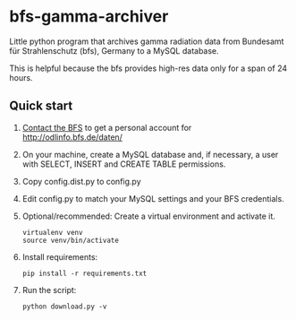 bfs-gamma-archiver
==================

Little python program that archives gamma radiation data from
Bundesamt für Strahlenschutz (bfs), Germany to a MySQL database.

This is helpful because the bfs provides high-res data only
for a span of 24 hours.

## Quick start

1. [Contact the BFS](http://www.bfs.de/de/bfs/Kontakt) to get a
   personal account for http://odlinfo.bfs.de/daten/

2. On your machine, create a MySQL database and, if necessary, 
   a user with SELECT, INSERT and CREATE TABLE permissions.

3. Copy config.dist.py to config.py

4. Edit config.py to match your MySQL settings and your
   BFS credentials.

5. Optional/recommended: Create a virtual environment and
   activate it.

    ```
    virtualenv venv
    source venv/bin/activate
    ```

6. Install requirements:

    ```
    pip install -r requirements.txt
    ```

7. Run the script:

    ```
    python download.py -v
    ```

